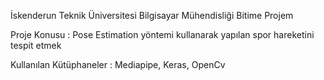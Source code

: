İskenderun Teknik Üniversitesi Bilgisayar Mühendisliği Bitime Projem

Proje Konusu : Pose Estimation yöntemi kullanarak yapılan spor hareketini tespit etmek

Kullanılan Kütüphaneler : Mediapipe, Keras, OpenCv
 
